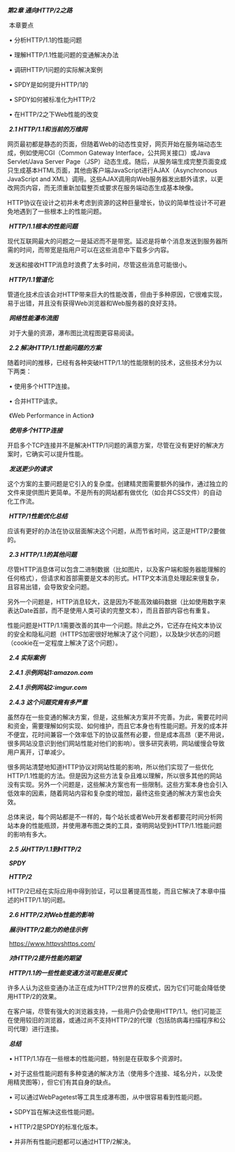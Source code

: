 ***第2章 通向HTTP/2之路***

​	本章要点

​	• 分析HTTP/1.1的性能问题

​	• 理解HTTP/1.1性能问题的变通解决办法

​	• 调研HTTP/1问题的实际解决案例

​	• SPDY是如何提升HTTP/1的

​	• SPDY如何被标准化为HTTP/2

​	• 在HTTP/2之下Web性能的改变

​	***2.1 HTTP/1.1和当前的万维网***

​		网页最初都是静态的页面，但随着Web的动态性变好，网页开始在服务端动态生成，例如使用CGI（Common Gateway Interface，公共网关接口）或Java Servlet/Java Server Page（JSP）动态生成。随后，从服务端生成完整页面变成只生成基本HTML页面，其他由客户端JavaScript进行AJAX（Asynchronous JavaScript and XML）调用。这些AJAX调用向Web服务器发出额外请求，以更改网页内容，而无须重新加载整页或要求在服务端动态生成基本映像。

​		HTTP协议在设计之初并未考虑到资源的这种巨量增长，协议的简单性设计不可避免地遇到了一些根本上的性能问题。

​		***HTTP/1.1根本的性能问题***

​		现代互联网最大的问题之一是延迟而不是带宽。延迟是将单个消息发送到服务器所需的时间，而带宽是指用户可以在这些消息中下载多少内容。

​		发送和接收HTTP消息时浪费了太多时间，尽管这些消息可能很小。

​		***HTTP/1.1管道化***

​		管道化技术应该会对HTTP带来巨大的性能改善，但由于多种原因，它很难实现，易于出错，并且没有获得Web浏览器和Web服务器的良好支持。

​		***网络性能瀑布流图***

​		对于大量的资源，瀑布图比流程图更容易阅读。

​	***2.2 解决HTTP/1.1性能问题的方案***

​		随着时间的推移，已经有各种突破HTTP/1.1的性能限制的技术，这些技术分为以下两类：

​		• 使用多个HTTP连接。

​		• 合并HTTP请求。

​		《Web Performance in Action》

​		***使用多个HTTP连接***

​		开启多个TCP连接并不是解决HTTP/1问题的满意方案，尽管在没有更好的解决方案时，它确实可以提升性能。

​		***发送更少的请求***

​		这个方案的主要问题是它引入的复杂度。创建精灵图需要额外的操作，通过独立的文件来提供图片更简单。不是所有的网站都有做优化（如合并CSS文件）的自动化工作流。

​		***HTTP/1性能优化总结***

​		应该有更好的办法在协议层面解决这个问题，从而节省时间，这正是HTTP/2要做的。

​	***2.3 HTTP/1.1的其他问题***

​		尽管HTTP消息体可以包含二进制数据（比如图片，以及客户端和服务器能理解的任何格式），但请求和首部需要是文本的形式。HTTP文本消息处理起来很复杂，且容易出错，会导致安全问题。

​		另外一个问题是，HTTP消息较大，这是因为不能高效编码数据（比如使用数字来表达Date首部，而不是使用人类可读的完整文本），而且首部内容也有重复。

​		性能问题是HTTP/1.1需要改善的其中一个问题。除此之外，它还存在纯文本协议的安全和隐私问题（HTTPS加密很好地解决了这个问题），以及缺少状态的问题（cookie在一定程度上解决了这个问题）。

​	***2.4 实际案例***

​		***2.4.1 示例网站1:amazon.com***

​		***2.4.1 示例网站2:imgur.com***

​		***2.4.3 这个问题究竟有多严重***

​		虽然存在一些变通的解决方案，但是，这些解决方案并不完善。为此，需要花时间和资金，需要理解如何实现、如何维护，而且它本身也有性能问题。开发的成本并不便宜，花时间兼容一个效率低下的协议虽然有必要，但是成本高昂（更不用说，很多网站没意识到他们网站性能对他们的影响）。很多研究表明，网站缓慢会导致用户离开，订单减少。

​		很多网站清楚地知道HTTP协议对网站性能的影响，所以他们实现了一些优化HTTP/1.1性能的方法。但是因为这些方法复杂且难以理解，所以很多其他的网站没有实现。另外一个问题是，这些解决方案也有一些限制。这些方案本身也会引入低效率的因素，随着网站内容和复杂度的增加，最终这些变通的解决方案也会失效。

​		总体来说，每个网站都是不一样的，每个站长或者Web开发者都要花时间分析网站本身的性能瓶颈，并使用瀑布图之类的工具，查明网站受到HTTP/1.1性能问题的影响有多大。

​	***2.5 从HTTP/1.1到HTTP/2***

​		***SPDY***

​		***HTTP/2***

​		HTTP/2已经在实际应用中得到验证，可以显著提高性能，而且它解决了本章中描述的HTTP/1.1的问题。

​	***2.6 HTTP/2对Web性能的影响***

​		***展示HTTP/2能力的绝佳示例***

​		https://www.httpvshttps.com/

​		***对HTTP/2提升性能的期望***

​		***HTTP/1.1的一些性能变通方法可能是反模式***

​		许多人认为这些变通办法正在成为HTTP/2世界的反模式，因为它们可能会降低使用HTTP/2的效果。

​		在客户端，尽管有强大的浏览器支持，一些用户仍会使用HTTP/1.1。他们可能正在使用较旧的浏览器，或通过尚不支持HTTP/2的代理（包括防病毒扫描程序和公司代理）进行连接。

​	***总结***

​		• HTTP/1.1存在一些根本的性能问题，特别是在获取多个资源时。

​		• 对于这些性能问题有多种变通的解决方法（使用多个连接、域名分片，以及使用精灵图等），但它们有其自身的缺点。

​		• 可以通过WebPagetest等工具生成瀑布图，从中很容易看到性能问题。

​		• SDPY旨在解决这些性能问题。

​		• HTTP/2是SPDY的标准化版本。

​		• 并非所有性能问题都可以通过HTTP/2解决。

​	



